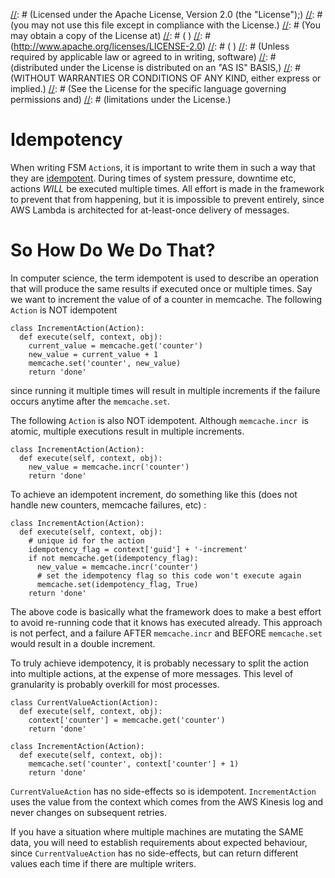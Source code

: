 [//]: # (Copyright 2016 Workiva Inc.)
[//]: # ( )
[//]: # (Licensed under the Apache License, Version 2.0 (the "License");)
[//]: # (you may not use this file except in compliance with the License.)
[//]: # (You may obtain a copy of the License at)
[//]: # ( )
[//]: # (http://www.apache.org/licenses/LICENSE-2.0)
[//]: # ( )
[//]: # (Unless required by applicable law or agreed to in writing, software)
[//]: # (distributed under the License is distributed on an "AS IS" BASIS,)
[//]: # (WITHOUT WARRANTIES OR CONDITIONS OF ANY KIND, either express or implied.)
[//]: # (See the License for the specific language governing permissions and)
[//]: # (limitations under the License.)

# Idempotency

When writing FSM `Action`s, it is important to write them in such a way that they are 
[idempotent](https://en.wikipedia.org/wiki/Idempotence). During times of system pressure,
downtime etc, actions _WILL_ be executed multiple times. All effort is made in the 
framework to prevent that from happening, but it is impossible to prevent entirely, since 
AWS Lambda is architected for at-least-once delivery of messages.

# So How Do We Do That?

In computer science, the term idempotent is used to describe an operation that will 
produce the same results if executed once or multiple times. Say we want to increment
the value of of a counter in memcache. The following `Action` is NOT idempotent

    class IncrementAction(Action):
      def execute(self, context, obj):
        current_value = memcache.get('counter')
        new_value = current_value + 1
        memcache.set('counter', new_value)
        return 'done'
        
since running it multiple times will result in multiple increments if the failure occurs
anytime after the `memcache.set`.

The following `Action` is also NOT idempotent. Although `memcache.incr `is atomic, multiple 
executions result in multiple increments.

    class IncrementAction(Action):
      def execute(self, context, obj):
        new_value = memcache.incr('counter')
        return 'done'
        
To achieve an idempotent increment, do something like this (does not handle new 
counters, memcache failures,  etc) :

    class IncrementAction(Action):
      def execute(self, context, obj):
        # unique id for the action
        idempotency_flag = context['guid'] + '-increment'
        if not memcache.get(idempotency_flag):
          new_value = memcache.incr('counter')
          # set the idempotency flag so this code won't execute again
          memcache.set(idempotency_flag, True)
        return 'done'
        
The above code is basically what the framework does to make a best effort to avoid
re-running code that it knows has executed already. This approach is not perfect,
and a failure AFTER `memcache.incr` and BEFORE `memcache.set` would result in a
double increment.

To truly achieve idempotency, it is probably necessary to split the action into
multiple actions, at the expense of more messages. This level of granularity is
probably overkill for most processes.

    class CurrentValueAction(Action):
      def execute(self, context, obj):
        context['counter'] = memcache.get('counter')
        return 'done'
        
    class IncrementAction(Action):
      def execute(self, context, obj):
        memcache.set('counter', context['counter'] + 1)
        return 'done'
        
`CurrentValueAction` has no side-effects so is idempotent. `IncrementAction`
uses the value from the context which comes from the AWS Kinesis log and never
changes on subsequent retries.

If you have a situation where multiple machines are mutating the SAME data,
you will need to establish requirements about expected behaviour, since 
`CurrentValueAction` has no side-effects, but can return different values each
time if there are multiple writers.
    

          
        
        